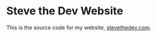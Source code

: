# Steve the Dev Website

This is the source code for my website, [stevethedev.com](https://stevethedev.com).
